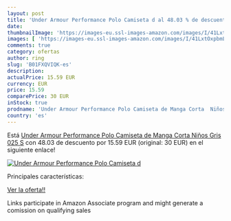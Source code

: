 ```yaml
---
layout: post
title: 'Under Armour Performance Polo Camiseta d al 48.03 % de descuento'
date: 
thumbnailImage: 'https://images-eu.ssl-images-amazon.com/images/I/41LxtOxpbmL._SL200_.jpg'
images: [ 'https://images-eu.ssl-images-amazon.com/images/I/41LxtOxpbmL._SL200_.jpg' ]
comments: true
category: ofertas
author: ring
slug: 'B01FXQVIQK-es'
description:
actualPrice: 15.59 EUR
currency: EUR
price: 15.59
comparePrice: 30 EUR
inStock: true
prodname: 'Under Armour Performance Polo Camiseta de Manga Corta  Niños  Gris  025   S'
country: 'es'
---
```


Está [Under Armour Performance Polo Camiseta de Manga Corta  Niños  Gris  025   S](https://www.amazon.es/dp/B01FXQVIQK/?tag=tolees-21) con 48.03 de descuento por 15.59 EUR (original: 30 EUR) en el siguiente enlace!

[![Under Armour Performance Polo Camiseta d](https://images-eu.ssl-images-amazon.com/images/I/41LxtOxpbmL._SL200_.jpg)](https://www.amazon.es/dp/B01FXQVIQK/?tag=tolees-21)

Principales características:


[Ver la oferta!!](https://www.amazon.es/dp/B01FXQVIQK/?tag=tolees-21)

Links participate in Amazon Associate program and might generate a comission on qualifying sales



